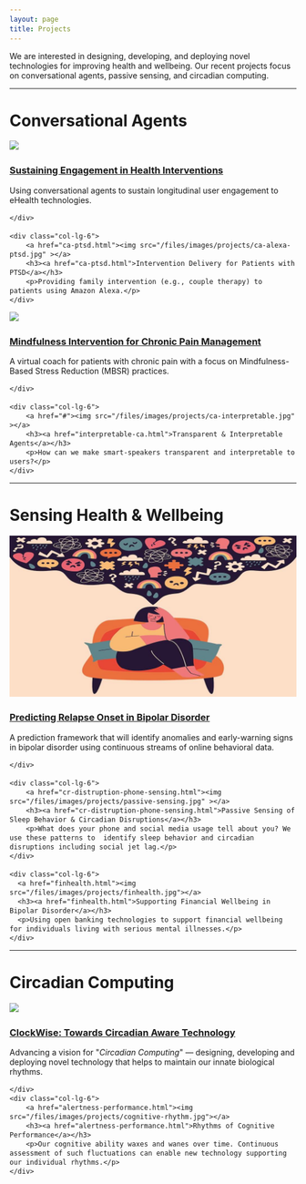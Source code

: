 ```yaml
---
layout: page
title: Projects
---
```


We are interested in designing, developing, and deploying novel
technologies for improving health and wellbeing. Our recent projects
focus on conversational agents, passive sensing, and circadian computing.

<div class="row">
    <div class="col-md-12 text-center">
        <hr>
        <h1> Conversational Agents </h1>
    </div>
</div>

<div class="row">
    <div class="col-lg-6">
        <a href="ca-engagement.html"><img src="/files/images/projects/ca-engagement.jpg" ></a>
        <h3><a href="ca-engagement.html">Sustaining Engagement in Health Interventions</a></h3>
        <p>Using conversational agents to sustain longitudinal user engagement to eHealth technologies.</p>

    </div>

    <div class="col-lg-6">
        <a href="ca-ptsd.html"><img src="/files/images/projects/ca-alexa-ptsd.jpg" ></a>
        <h3><a href="ca-ptsd.html">Intervention Delivery for Patients with PTSD</a></h3>
        <p>Providing family intervention (e.g., couple therapy) to patients using Amazon Alexa.</p>
    </div>

</div>

<div class="row">
    <div class="col-lg-6">
        <a href="ca-chronic-pain.html"><img src="/files/images/projects/ca-chronic-pain.jpg" ></a>
        <h3><a href="ca-chronic-pain">Mindfulness Intervention for Chronic Pain Management</a></h3>
        <p>A virtual coach for patients with chronic pain with a focus on Mindfulness-Based Stress Reduction (MBSR) practices.</p>

    </div>

    <div class="col-lg-6">
        <a href="#"><img src="/files/images/projects/ca-interpretable.jpg" ></a>
        <h3><a href="interpretable-ca.html">Transparent & Interpretable Agents</a></h3>
        <p>How can we make smart-speakers transparent and interpretable to users?</p>
    </div>
</div>

<div class="row">
    <div class="col-md-12 text-center">
        <hr>
        <h1> Sensing Health & Wellbeing </h1>
    </div>
</div>

<div class="row">
    <div class="col-lg-6">
        <a href="bd-prediction.html"><img src="/files/images/projects/bd-online-behavior.jpg" ></a>
        <h3><a href="bd-prediction.html">Predicting Relapse Onset in Bipolar Disorder</a></h3>
        <p>A prediction framework that will identify anomalies and early-warning signs in bipolar disorder using continuous streams of online behavioral data. </p>

    </div>

    <div class="col-lg-6">
        <a href="cr-distruption-phone-sensing.html"><img src="/files/images/projects/passive-sensing.jpg" ></a>
        <h3><a href="cr-distruption-phone-sensing.html">Passive Sensing of Sleep Behavior & Circadian Disruptions</a></h3>
        <p>What does your phone and social media usage tell about you? We use these patterns to  identify sleep behavior and circadian disruptions including social jet lag.</p>
    </div>

    <div class="col-lg-6">
      <a href="finhealth.html"><img src="/files/images/projects/finhealth.jpg"></a>
      <h3><a href="finhealth.html">Supporting Financial Wellbeing in Bipolar Disorder</a></h3>
      <p>Using open banking technologies to support financial wellbeing for individuals living with serious mental illnesses.</p>
    </div>
</div>




<div class="row">
    <div class="col-md-12 text-center">
        <hr>
        <h1> Circadian Computing </h1>
    </div>
</div>

<div class="row">
    <div class="col-lg-6">
        <a href="clockwise.html"><img src="/files/images/projects/clockwise-1.jpg" ></a>
        <h3><a href="clockwise.html">ClockWise: Towards Circadian Aware Technology</a></h3>
        <p>Advancing a vision for "<em>Circadian Computing</em>" — designing, developing and deploying novel technology that helps to maintain our innate biological rhythms.</p>

    </div>
    <div class="col-lg-6">
        <a href="alertness-performance.html"><img src="/files/images/projects/cognitive-rhythm.jpg"></a>
        <h3><a href="alertness-performance.html">Rhythms of Cognitive Performance</a></h3>
        <p>Our cognitive ability waxes and wanes over time. Continuous assessment of such fluctuations can enable new technology supporting our individual rhythms.</p>
    </div>

</div>
